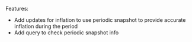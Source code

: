 Features:

- Add updates for inflation to use periodic snapshot to provide accurate inflation during the period
- Add query to check periodic snapshot info
